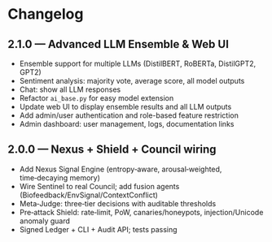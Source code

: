 # Changelog

## 2.1.0 — Advanced LLM Ensemble & Web UI
- Ensemble support for multiple LLMs (DistilBERT, RoBERTa, DistilGPT2, GPT2)
- Sentiment analysis: majority vote, average score, all model outputs
- Chat: show all LLM responses
- Refactor `ai_base.py` for easy model extension
- Update web UI to display ensemble results and all LLM outputs
- Add admin/user authentication and role-based feature restriction
- Admin dashboard: user management, logs, documentation links

## 2.0.0 — Nexus + Shield + Council wiring
- Add Nexus Signal Engine (entropy‑aware, arousal‑weighted, time‑decaying memory)
- Wire Sentinel to real Council; add fusion agents (Biofeedback/EnvSignal/ContextConflict)
- Meta‑Judge: three‑tier decisions with auditable thresholds
- Pre‑attack Shield: rate‑limit, PoW, canaries/honeypots, injection/Unicode anomaly guard
- Signed Ledger + CLI + Audit API; tests passing
